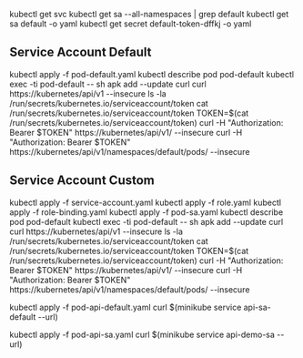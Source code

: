 kubectl get svc
kubectl get sa --all-namespaces | grep default
kubectl get sa default -o yaml
kubectl get secret default-token-dffkj -o yaml


## Service Account Default ##
kubectl apply -f pod-default.yaml
kubectl describe pod pod-default
kubectl exec -ti pod-default -- sh
apk add --update curl
curl https://kubernetes/api/v1 --insecure
ls -la /run/secrets/kubernetes.io/serviceaccount/token
cat /run/secrets/kubernetes.io/serviceaccount/token
TOKEN=$(cat /run/secrets/kubernetes.io/serviceaccount/token)
curl -H "Authorization: Bearer $TOKEN" https://kubernetes/api/v1/ --insecure
curl -H "Authorization: Bearer $TOKEN" https://kubernetes/api/v1/namespaces/default/pods/ --insecure


## Service Account Custom ##
kubectl apply -f service-account.yaml
kubectl apply -f role.yaml
kubectl apply -f role-binding.yaml
kubectl apply -f pod-sa.yaml
kubectl describe pod pod-default
kubectl exec -ti pod-default -- sh
apk add --update curl
curl https://kubernetes/api/v1 --insecure
ls -la /run/secrets/kubernetes.io/serviceaccount/token
cat /run/secrets/kubernetes.io/serviceaccount/token
TOKEN=$(cat /run/secrets/kubernetes.io/serviceaccount/token)
curl -H "Authorization: Bearer $TOKEN" https://kubernetes/api/v1/ --insecure
curl -H "Authorization: Bearer $TOKEN" https://kubernetes/api/v1/namespaces/default/pods/ --insecure


kubectl apply -f pod-api-default.yaml
curl $(minikube service api-sa-default --url)

kubectl apply -f pod-api-sa.yaml
curl $(minikube service api-demo-sa --url)
